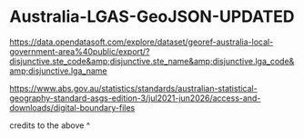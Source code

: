 # Australia-LGAS-GeoJSON-UPDATED
https://data.opendatasoft.com/explore/dataset/georef-australia-local-government-area%40public/export/?disjunctive.ste_code&amp;disjunctive.ste_name&amp;disjunctive.lga_code&amp;disjunctive.lga_name


https://www.abs.gov.au/statistics/standards/australian-statistical-geography-standard-asgs-edition-3/jul2021-jun2026/access-and-downloads/digital-boundary-files


credits to the above ^
